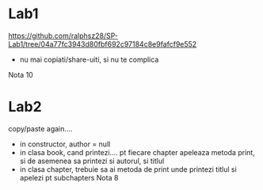 # Lab1

https://github.com/ralphsz28/SP-Lab1/tree/04a77fc3943d80fbf692c97184c8e9fafcf9e552
- nu mai copiati/share-uiti, si nu te complica

Nota 10

# Lab2
copy/paste again....
- in constructor, author = null
- in clasa book, cand printezi.... pt fiecare chapter apeleaza metoda print, si de asemenea sa printezi si autorul, si titlul
- in clasa chapter, trebuie sa ai metoda de print unde printezi titlul si apelezi pt subchapters
Nota 8
